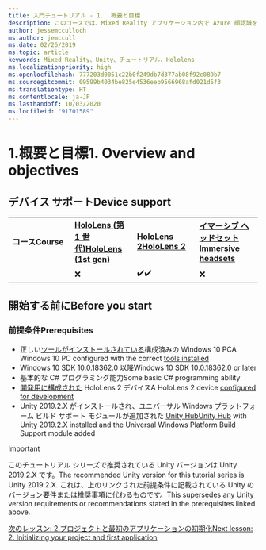 ```yaml
---
title: 入門チュートリアル - 1.  概要と目標
description: このコースでは、Mixed Reality アプリケーション内で Azure 顔認識を実装する方法について説明します。
author: jessemcculloch
ms.author: jemccull
ms.date: 02/26/2019
ms.topic: article
keywords: Mixed Reality、Unity、チュートリアル、Hololens
ms.localizationpriority: high
ms.openlocfilehash: 777203d0051c22b0f249db7d377ab08f92c089b7
ms.sourcegitcommit: 09599b4034be825e4536eeb9566968afd021d5f3
ms.translationtype: HT
ms.contentlocale: ja-JP
ms.lasthandoff: 10/03/2020
ms.locfileid: "91701589"
---
```

# <a name="1-overview-and-objectives"></a><span data-ttu-id="fcb35-105">1.概要と目標</span><span class="sxs-lookup"><span data-stu-id="fcb35-105">1. Overview and objectives</span></span>

## <a name="device-support"></a><span data-ttu-id="fcb35-106">デバイス サポート</span><span class="sxs-lookup"><span data-stu-id="fcb35-106">Device support</span></span>

<table>
    <colgroup>
    <col width="25%" />
    <col width="25%" />
    <col width="25%" />
    <col width="25%" />
    </colgroup>
    <tr>
        <td><span data-ttu-id="fcb35-107"><strong>コース</strong></span><span class="sxs-lookup"><span data-stu-id="fcb35-107"><strong>Course</strong></span></span></td>
        <td><span data-ttu-id="fcb35-108"><a href="../../../hololens-hardware-details.md"><strong>HoloLens (第 1 世代)</strong></a></span><span class="sxs-lookup"><span data-stu-id="fcb35-108"><a href="../../../hololens-hardware-details.md"><strong>HoloLens (1st gen)</strong></a></span></span></td>
        <td><span data-ttu-id="fcb35-109"><a href="https://www.microsoft.com//hololens/hardware"><strong>HoloLens 2</strong></a></span><span class="sxs-lookup"><span data-stu-id="fcb35-109"><a href="https://www.microsoft.com//hololens/hardware"><strong>HoloLens 2</strong></a></span></span></td>
        <td><span data-ttu-id="fcb35-110"><a href="../../../discover/immersive-headset-hardware-details.md"><strong>イマーシブ ヘッドセット</strong></a></span><span class="sxs-lookup"><span data-stu-id="fcb35-110"><a href="../../../discover/immersive-headset-hardware-details.md"><strong>Immersive headsets</strong></a></span></span></td>
    </tr>
     <tr>
        <td></td>
        <td>❌</td>
        <td><span data-ttu-id="fcb35-111">✔️</span><span class="sxs-lookup"><span data-stu-id="fcb35-111">✔️</span></span></td>
        <td>❌</td>
    </tr>
</table>

## <a name="before-you-start"></a><span data-ttu-id="fcb35-112">開始する前に</span><span class="sxs-lookup"><span data-stu-id="fcb35-112">Before you start</span></span>

### <a name="prerequisites"></a><span data-ttu-id="fcb35-113">前提条件</span><span class="sxs-lookup"><span data-stu-id="fcb35-113">Prerequisites</span></span>

* <span data-ttu-id="fcb35-114">正しい[ツールがインストールされている](../../install-the-tools.md)構成済みの Windows 10 PC</span><span class="sxs-lookup"><span data-stu-id="fcb35-114">A Windows 10 PC configured with the correct [tools installed](../../install-the-tools.md)</span></span>
* <span data-ttu-id="fcb35-115">Windows 10 SDK 10.0.18362.0 以降</span><span class="sxs-lookup"><span data-stu-id="fcb35-115">Windows 10 SDK 10.0.18362.0 or later</span></span>
* <span data-ttu-id="fcb35-116">基本的な C# プログラミング能力</span><span class="sxs-lookup"><span data-stu-id="fcb35-116">Some basic C# programming ability</span></span>
* <span data-ttu-id="fcb35-117">[開発用に構成された](../../platform-capabilities-and-apis/using-visual-studio.md#enabling-developer-mode) HoloLens 2 デバイス</span><span class="sxs-lookup"><span data-stu-id="fcb35-117">A HoloLens 2 device [configured for development](../../platform-capabilities-and-apis/using-visual-studio.md#enabling-developer-mode)</span></span>
* <span data-ttu-id="fcb35-118">Unity 2019.2.X がインストールされ、ユニバーサル Windows プラットフォーム ビルド サポート モジュールが追加された <a href="https://docs.unity3d.com/Manual/GettingStartedInstallingHub.html" target="_blank">Unity Hub</a></span><span class="sxs-lookup"><span data-stu-id="fcb35-118"><a href="https://docs.unity3d.com/Manual/GettingStartedInstallingHub.html" target="_blank">Unity Hub</a> with Unity 2019.2.X installed and the Universal Windows Platform Build Support module added</span></span>

> [!IMPORTANT]
> <span data-ttu-id="fcb35-119">このチュートリアル シリーズで推奨されている Unity バージョンは Unity 2019.2.X です。</span><span class="sxs-lookup"><span data-stu-id="fcb35-119">The recommended Unity version for this tutorial series is Unity 2019.2.X.</span></span> <span data-ttu-id="fcb35-120">これは、上のリンクされた前提条件に記載されている Unity のバージョン要件または推奨事項に代わるものです。</span><span class="sxs-lookup"><span data-stu-id="fcb35-120">This supersedes any Unity version requirements or recommendations stated in the prerequisites linked above.</span></span>

[<span data-ttu-id="fcb35-121">次のレッスン: 2.プロジェクトと最初のアプリケーションの初期化</span><span class="sxs-lookup"><span data-stu-id="fcb35-121">Next lesson: 2. Initializing your project and first application</span></span>](../../../mrlearning-base-ch1.md)
